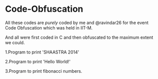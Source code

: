Code-Obfuscation
================


All these codes are *purely* coded by me and @ravindar26 for the event Code Obfuscation which was held in IIT-M.

And all were first coded in C and then obfuscated to the maximum extent we could.

1.Program to print 'SHAASTRA 2014'



2.Program to print 'Hello World!'



3.Program to print fibonacci numbers.

